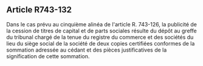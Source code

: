 Article R743-132
----
Dans le cas prévu au cinquième alinéa de l'article R. 743-126, la publicité de
la cession de titres de capital et de parts sociales résulte du dépôt au greffe
du tribunal chargé de la tenue du registre du commerce et des sociétés du lieu
du siège social de la société de deux copies certifiées conformes de la
sommation adressée au cédant et des pièces justificatives de la signification de
cette sommation.
